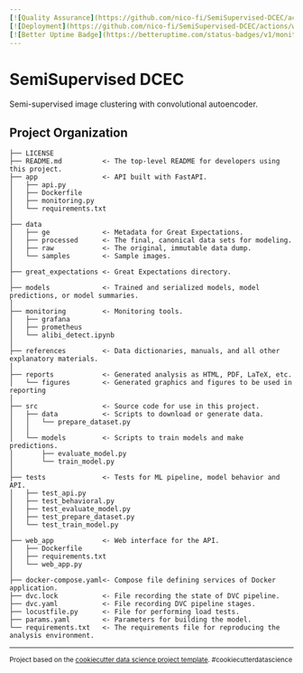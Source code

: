 ```yaml
---
[![Quality Assurance](https://github.com/nico-fi/SemiSupervised-DCEC/actions/workflows/quality_assurance.yml/badge.svg)](https://github.com/nico-fi/SemiSupervised-DCEC/actions/workflows/quality_assurance.yml)
[![Deployment](https://github.com/nico-fi/SemiSupervised-DCEC/actions/workflows/deployment.yml/badge.svg)](https://github.com/nico-fi/SemiSupervised-DCEC/actions/workflows/deployment.yml)
[![Better Uptime Badge](https://betteruptime.com/status-badges/v1/monitor/lu7r.svg)](https://sdcec.betteruptime.com)
---
```


SemiSupervised DCEC
==============================

Semi-supervised image clustering with convolutional autoencoder.

Project Organization
------------

    ├── LICENSE
    ├── README.md          <- The top-level README for developers using this project.
    ├── app                <- API built with FastAPI.
    │   ├── api.py
    │   ├── Dockerfile
    │   ├── monitoring.py
    │   └── requirements.txt
    │
    ├── data
    │   ├── ge             <- Metadata for Great Expectations.
    │   ├── processed      <- The final, canonical data sets for modeling.
    │   ├── raw            <- The original, immutable data dump.
    │   └── samples        <- Sample images.
    │
    ├── great_expectations <- Great Expectations directory.
    │
    ├── models             <- Trained and serialized models, model predictions, or model summaries.
    │
    ├── monitoring         <- Monitoring tools.
    │   ├── grafana
    │   ├── prometheus
    │   └── alibi_detect.ipynb
    │
    ├── references         <- Data dictionaries, manuals, and all other explanatory materials.
    │
    ├── reports            <- Generated analysis as HTML, PDF, LaTeX, etc.
    │   └── figures        <- Generated graphics and figures to be used in reporting
    │
    ├── src                <- Source code for use in this project.
    │   ├── data           <- Scripts to download or generate data.
    │   │   └── prepare_dataset.py
    │   │
    │   └── models         <- Scripts to train models and make predictions.
    │       ├── evaluate_model.py
    │       └── train_model.py
    │
    ├── tests              <- Tests for ML pipeline, model behavior and API.
    │   ├── test_api.py
    │   ├── test_behavioral.py
    │   ├── test_evaluate_model.py
    │   ├── test_prepare_dataset.py
    │   └── test_train_model.py
    │
    ├── web_app            <- Web interface for the API.
    │   ├── Dockerfile
    │   ├── requirements.txt
    │   └── web_app.py
    │
    ├── docker-compose.yaml<- Compose file defining services of Docker application.
    ├── dvc.lock           <- File recording the state of DVC pipeline.
    ├── dvc.yaml           <- File recording DVC pipeline stages.
    ├── locustfile.py      <- File for performing load tests.
    ├── params.yaml        <- Parameters for building the model.
    └── requirements.txt   <- The requirements file for reproducing the analysis environment.


--------

<p><small>Project based on the <a target="_blank" href="https://drivendata.github.io/cookiecutter-data-science/">cookiecutter data science project template</a>. #cookiecutterdatascience</small></p>
